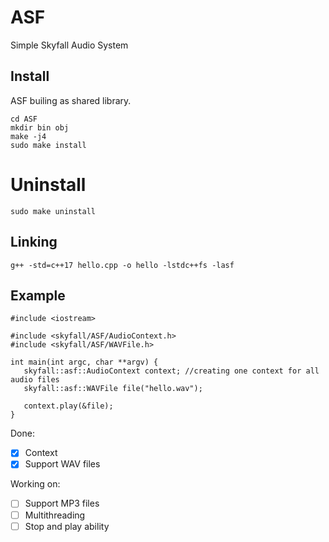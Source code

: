 # ASF
Simple Skyfall Audio System

## Install
ASF builing as shared library.

```
cd ASF
mkdir bin obj
make -j4
sudo make install
```
# Uninstall
```
sudo make uninstall
```


## Linking
```
g++ -std=c++17 hello.cpp -o hello -lstdc++fs -lasf
```

## Example
 ```
#include <iostream>

#include <skyfall/ASF/AudioContext.h>
#include <skyfall/ASF/WAVFile.h>

int main(int argc, char **argv) {
	skyfall::asf::AudioContext context; //creating one context for all audio files
	skyfall::asf::WAVFile file("hello.wav");

	context.play(&file);
}
```

Done:
- [x] Context
- [x] Support WAV files

Working on:
- [ ] Support MP3 files
- [ ] Multithreading
- [ ] Stop and play ability
